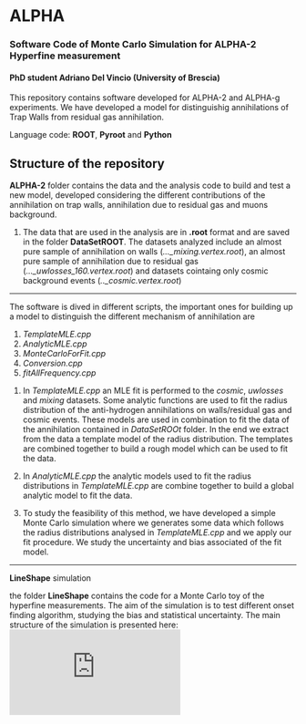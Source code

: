 # ALPHA
### Software Code of Monte Carlo Simulation for ALPHA-2 Hyperfine measurement
#### PhD student Adriano Del Vincio (University of Brescia)


This repository contains software developed for ALPHA-2 and ALPHA-g experiments. We have developed a model for distinguishig annihilations of Trap Walls from residual gas annihilation.

Language code: **ROOT**, **Pyroot** and **Python**

Structure of the repository
---
**ALPHA-2** folder contains the data and the analysis code to build and test a new model, developed considering the different contributions of the annihilation on trap walls, annihilation due to residual gas and muons background. 

1. The data that are used in the analysis are in **.root** format and are saved in the folder **DataSetROOT**. The datasets analyzed include an almost pure sample of annihilation on walls (*..._mixing.vertex.root*), an almost pure sample of annihilation due to residual gas (*..._uwlosses_160.vertex.root*) and datasets cointaing only cosmic background events (*.._cosmic.vertex.root*) 



---

The software is dived in different scripts, the important ones for building up a model to distinguish the different mechanism of annihilation are

1. *TemplateMLE.cpp*
2. *AnalyticMLE.cpp*
2. *MonteCarloForFit.cpp*
3. *Conversion.cpp*
4. *fitAllFrequency.cpp*

1) In *TemplateMLE.cpp* an MLE fit is performed to the *cosmic*, *uwlosses* and *mixing* datasets. Some analytic functions are used to fit the radius distribution of the anti-hydrogen annihilations on walls/residual gas and cosmic events. These models are used in combination to fit the data of the annihilation contained in *DataSetROOt* folder. In the end we extract from the data a template model of the radius distribution. The templates are combined together to build a rough model which can be used to fit the data.

2) In *AnalyticMLE.cpp* the analytic models used to fit the radius distributions in *TemplateMLE.cpp* are combine together to build a global analytic model to fit the data.

3) To study the feasibility of this method, we have developed a simple Monte Carlo simulation where we generates some data which follows the radius distributions analysed in *TemplateMLE.cpp* and we apply our fit procedure. We study the uncertainty and bias associated of the fit model. 


---
**LineShape** simulation

the folder **LineShape** contains the code for a Monte Carlo toy of the hyperfine measurements. The aim of the simulation is to test different onset finding algorithm, studying the bias and statistical uncertainty. The main structure of the simulation is presented here:
![alt text](https://github.com/Adrianodelvincio/ALPHA/blob/main/ALPHA-2/LineShape/Beamer/SimulationScheme.pdf)
